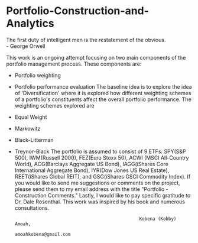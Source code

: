 # Portfolio-Construction-and-Analytics
The first duty of intelligent men is the restatement of the obvious.         
                                                        - George Orwell
                                                        
   This work is an ongoing attempt focusing on two main components of the portfolio management process. These components are:
   - Portfolio weighting
   - Portfolio performance evaluation
   The baseline idea is to explore the idea of 'Diversification' where it is explored how different weighting schemes of a portfolio's constituents affect the overall portfolio performance. The weighting schemes explored are
   - Equal Weight
   - Markowitz
   - Black-Litterman
   - Treynor-Black
   The portfolio is assumed to consist of 9 ETFs: SPY(S&P 500), IWM(Russell 2000), FEZ(Euro Stoxx 50), ACWI (MSCI All-Country World), ACG(Barclays Aggregate US Bond), IAGG(iShares Core  International Aggregate Bond), IYR(Dow Jones US Real Estate), REET(iShares Global REIT), and GSG(iShares GSCI Commodity Index).
   If you would like to send me suggestions or comments on the project, please send them to my email address with the title "Portfolio - Construction Comments." Lastly, I would like to pay specific gratitude to Dr. Dale Rosenthal. This work was inspired by his book and numerous consultations.

                                                        Kobena (Kobby) Amoah,
                                                        amoahkobena@gmail.com

